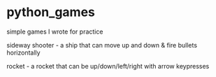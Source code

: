 # python_games
simple games I wrote for practice

sideway shooter - a ship that can move up and down & fire bullets horizontally 

rocket - a rocket that can be up/down/left/right with arrow keypresses

